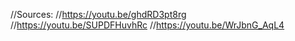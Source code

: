 //Sources:
//https://youtu.be/ghdRD3pt8rg
//https://youtu.be/SUPDFHuvhRc
//https://youtu.be/WrJbnG_AqL4
